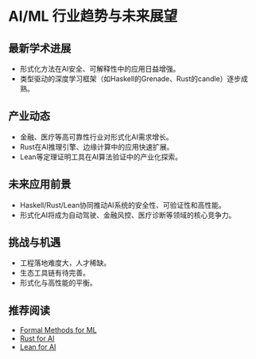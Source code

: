 # AI/ML 行业趋势与未来展望

## 最新学术进展
- 形式化方法在AI安全、可解释性中的应用日益增强。
- 类型驱动的深度学习框架（如Haskell的Grenade、Rust的candle）逐步成熟。

## 产业动态
- 金融、医疗等高可靠性行业对形式化AI需求增长。
- Rust在AI推理引擎、边缘计算中的应用快速扩展。
- Lean等定理证明工具在AI算法验证中的产业化探索。

## 未来应用前景
- Haskell/Rust/Lean协同推动AI系统的安全性、可验证性和高性能。
- 形式化AI将成为自动驾驶、金融风控、医疗诊断等领域的核心竞争力。

## 挑战与机遇
- 工程落地难度大，人才稀缺。
- 生态工具链有待完善。
- 形式化与高性能的平衡。

## 推荐阅读
- [Formal Methods for ML](https://arxiv.org/abs/2107.10121)
- [Rust for AI](https://github.com/rust-ml)
- [Lean for AI](https://leanprover-community.github.io/) 
